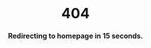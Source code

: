 <div class="timer" onload="timer(1800)">
  <br/>
  <br/>
  <br/>
  <br/>
  <br/>
  <br/>
  <h1 align="center">404</h1>
  <h4 align="center">Redirecting to homepage <span id="time">in 15 seconds.</span></h4>
  <br/>
  <br/>
  <br/>  
  <br/>
  <br/>
  <br/>
</div>

<script>
var seconds = 14;
setInterval(function() {
  document.getElementById("time").innerHTML = "in " + seconds + " seconds.";
  seconds--;
  if (seconds < 0) {
    window.location.href = "/";
  }
}, 1000);
</script>
